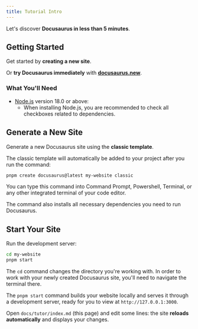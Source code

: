 ```yaml
---
title: Tutorial Intro
---
```


Let's discover **Docusaurus in less than 5 minutes**.

## Getting Started

Get started by **creating a new site**.

Or **try Docusaurus immediately** with **[docusaurus.new](https://docusaurus.new)**.

### What You'll Need

* [Node.js](https://nodejs.org) version 18.0 or above:
  + When installing Node.js, you are recommended to check all checkboxes related to dependencies.

## Generate a New Site

Generate a new Docusaurus site using the **classic template**.

The classic template will automatically be added to your project after you run the command:

```bash
pnpm create docusaurus@latest my-website classic
```

You can type this command into Command Prompt, Powershell, Terminal, or any other integrated terminal of your code editor.

The command also installs all necessary dependencies you need to run Docusaurus.

## Start Your Site

Run the development server:

```bash
cd my-website
pnpm start
```

The `cd` command changes the directory you're working with. In order to work with your newly created Docusaurus site, you'll need to navigate the terminal there.

The `pnpm start` command builds your website locally and serves it through a development server, ready for you to view at `http://127.0.0.1:3000`.

Open `docs/tutor/index.md` (this page) and edit some lines: the site **reloads automatically** and displays your changes.
